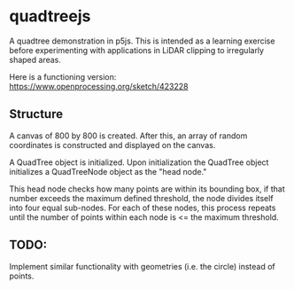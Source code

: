 # quadtreejs

A quadtree demonstration in p5js. This is intended as a learning exercise before experimenting with
applications in LiDAR clipping to irregularly shaped areas.

Here is a functioning version:
https://www.openprocessing.org/sketch/423228

## Structure

A canvas of 800 by 800 is created. After this, an array of random coordinates is constructed and displayed on the canvas.

A QuadTree object is initialized. Upon initialization the QuadTree object initializes a QuadTreeNode object as the "head node."

This head node checks how many points are within its bounding box, if that number exceeds the maximum defined threshold,
the node divides itself into four equal sub-nodes. For each of these nodes, this process repeats until the number of
points within each node is <= the maximum threshold.

## TODO:

Implement similar functionality with geometries (i.e. the circle) instead of points.
